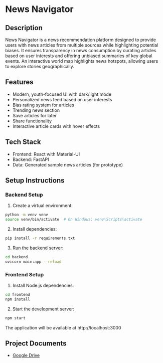 # News Navigator

## Description
News Navigator is a news recommendation platform designed to provide users with news articles from multiple sources while highlighting potential biases. It ensures transparency in news consumption by curating articles based on user interests and offering unbiased summaries of key global events. An interactive world map highlights news hotspots, allowing users to explore stories geographically.

## Features
- Modern, youth-focused UI with dark/light mode
- Personalized news feed based on user interests
- Bias rating system for articles
- Trending news section
- Save articles for later
- Share functionality
- Interactive article cards with hover effects

## Tech Stack
- Frontend: React with Material-UI
- Backend: FastAPI
- Data: Generated sample news articles (for prototype)

## Setup Instructions

### Backend Setup
1. Create a virtual environment:
```bash
python -m venv venv
source venv/bin/activate  # On Windows: venv\Scripts\activate
```

2. Install dependencies:
```bash
pip install -r requirements.txt
```

3. Run the backend server:
```bash
cd backend
uvicorn main:app --reload
```

### Frontend Setup
1. Install Node.js dependencies:
```bash
cd frontend
npm install
```

2. Start the development server:
```bash
npm start
```

The application will be available at http://localhost:3000

## Project Documents
- [Google Drive](https://drive.google.com/drive/folders/1aKeN54HV-DNzzb9e38mWx4OPBNVIYptg?usp=sharing)
